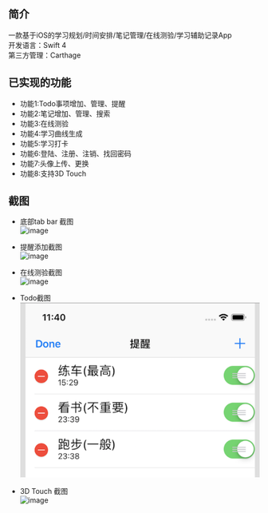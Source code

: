 ## 简介
一款基于iOS的学习规划/时间安排/笔记管理/在线测验/学习辅助记录App  
开发语言：Swift 4  
第三方管理：Carthage



## 已实现的功能
- 功能1:Todo事项增加、管理、提醒
- 功能2:笔记增加、管理、搜索
- 功能3:在线测验
- 功能4:学习曲线生成
- 功能5:学习打卡  
- 功能6:登陆、注册、注销、找回密码 
- 功能7:头像上传、更换
- 功能8:支持3D Touch


## 截图
- 底部tab bar 截图  
![image](https://github.com/edisonwong520/paper_code/blob/master/Screenshots/%E5%9B%BE%E7%89%875.png?raw=true)  

- 提醒添加截图  
![image](https://github.com/edisonwong520/paper_code/blob/master/Screenshots/%E5%9B%BE%E7%89%876.png?raw=true)

- 在线测验截图  
![image](https://github.com/edisonwong520/paper_code/blob/master/Screenshots/%E5%9B%BE%E7%89%873.png?raw=true)


- Todo截图  
![image](https://github.com/edisonwong520/todo_study_app/blob/master/Screenshots/%E5%9B%BE%E7%89%871.png?raw=true)

- 3D Touch 截图  
![image](https://github.com/edisonwong520/paper_code/blob/master/Screenshots/%E5%9B%BE%E7%89%874.png?raw=true) 